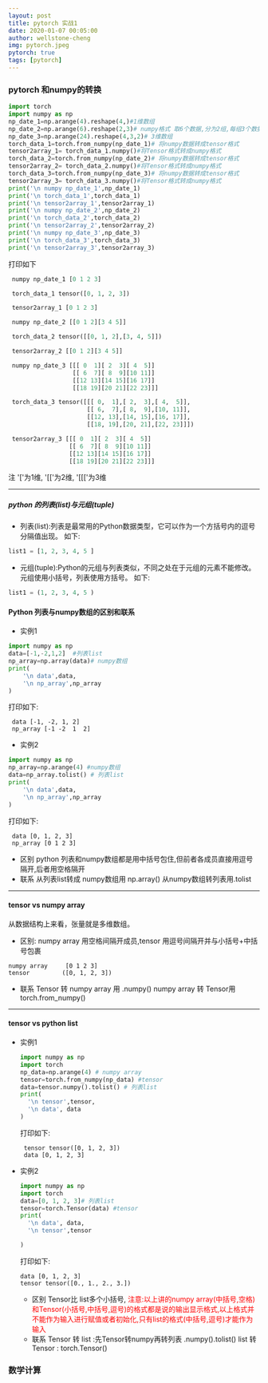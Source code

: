 ```yaml
---
layout: post
title: pytorch 实战1
date: 2020-01-07 00:05:00
author: wellstone-cheng
img: pytorch.jpeg
pytorch: true
tags: [pytorch]
---
```


### pytorch 和numpy的转换
```python
import torch
import numpy as np
np_date_1=np.arange(4).reshape(4,)#1维数组
np_date_2=np.arange(6).reshape(2,3)# numpy格式 取6个数据,分为2组,每组3个数据--2维数组
np_date_3=np.arange(24).reshape(4,3,2)# 3维数组
torch_data_1=torch.from_numpy(np_date_1)# 将numpy数据转成tensor格式
tensor2array_1= torch_data_1.numpy()#将Tensor格式转成numpy格式
torch_data_2=torch.from_numpy(np_date_2)# 将numpy数据转成tensor格式
tensor2array_2= torch_data_2.numpy()#将Tensor格式转成numpy格式
torch_data_3=torch.from_numpy(np_date_3)# 将numpy数据转成tensor格式
tensor2array_3= torch_data_3.numpy()#将Tensor格式转成numpy格式
print('\n numpy np_date_1',np_date_1)
print('\n torch_data_1',torch_data_1)
print('\n tensor2array_1',tensor2array_1)
print('\n numpy np_date_2',np_date_2)
print('\n torch_data_2',torch_data_2)
print('\n tensor2array_2',tensor2array_2)
print('\n numpy np_date_3',np_date_3)
print('\n torch_data_3',torch_data_3)
print('\n tensor2array_3',tensor2array_3)
```
打印如下
```python
 numpy np_date_1 [0 1 2 3]

 torch_data_1 tensor([0, 1, 2, 3])

 tensor2array_1 [0 1 2 3]

 numpy np_date_2 [[0 1 2][3 4 5]]

 torch_data_2 tensor([[0, 1, 2],[3, 4, 5]])

 tensor2array_2 [[0 1 2][3 4 5]]

 numpy np_date_3 [[[ 0  1][ 2  3][ 4  5]]
                  [[ 6  7][ 8  9][10 11]]
                  [[12 13][14 15][16 17]]
                  [[18 19][20 21][22 23]]]

 torch_data_3 tensor([[[ 0,  1],[ 2,  3],[ 4,  5]],
                      [[ 6,  7],[ 8,  9],[10, 11]],
                      [[12, 13],[14, 15],[16, 17]],
                      [[18, 19],[20, 21],[22, 23]]])

 tensor2array_3 [[[ 0  1][ 2  3][ 4  5]]
                 [[ 6  7][ 8  9][10 11]]
                 [[12 13][14 15][16 17]]
                 [[18 19][20 21][22 23]]]

```
注 '['为1维, '[['为2维, '[[['为3维

---
#####  python 的列表(list)与元组(tuple)
* 列表(list):列表是最常用的Python数据类型，它可以作为一个方括号内的逗号分隔值出现。
如下:
```Python
list1 = [1, 2, 3, 4, 5 ]
```
* 元组(tuple):Python的元组与列表类似，不同之处在于元组的元素不能修改。
元组使用小括号，列表使用方括号。
如下:
```Python
list1 = (1, 2, 3, 4, 5 )
```
#### Python 列表与numpy数组的区别和联系
* 实例1
```Python
import numpy as np
data=[-1,-2,1,2]  #列表list
np_array=np.array(data)# numpy数组
print(
    '\n data',data,
    '\n np_array',np_array
)
```
打印如下:
```
 data [-1, -2, 1, 2] 
 np_array [-1 -2  1  2]
```
* 实例2
```Python
import numpy as np
np_array=np.arange(4) #numpy数组
data=np_array.tolist() # 列表list
print(
    '\n data',data,
    '\n np_array',np_array
)
```
打印如下:
```
 data [0, 1, 2, 3] 
 np_array [0 1 2 3]
```

* 区别 
  python 列表和numpy数组都是用中括号包住,但前者各成员直接用逗号隔开,后者用空格隔开
* 联系 
  从列表list转成 numpy数组用 np.array()
  从numpy数组转列表用.tolist
---
#### tensor vs numpy array
从数据结构上来看，张量就是多维数组。
* 区别: numpy array 用空格间隔开成员,tensor 用逗号间隔开并与小括号+中括号包裹
 ```
 numpy array     [0 1 2 3]
 tensor         ([0, 1, 2, 3])
 ```
* 联系
  Tensor 转 numpy array 用 .numpy()
  numpy array 转 Tensor用 torch.from_numpy()
---
#### tensor vs python list
* 实例1
  ```Python
  import numpy as np
  import torch
  np_data=np.arange(4) # numpy array
  tensor=torch.from_numpy(np_data) #tensor
  data=tensor.numpy().tolist() # 列表list
  print(
    '\n tensor',tensor,
    '\n data', data
  )
  ```
  打印如下:
  ```
   tensor tensor([0, 1, 2, 3]) 
   data [0, 1, 2, 3]
  ```
* 实例2
  ``` Python
  import numpy as np
  import torch
  data=[0, 1, 2, 3]# 列表list
  tensor=torch.Tensor(data) #tensor
  print(
    '\n data', data,
    '\n tensor',tensor

  )
  ```
  打印如下:
  ```
  data [0, 1, 2, 3] 
  tensor tensor([0., 1., 2., 3.])
  ```
  * 区别
  Tensor比 list多个小括号,
  <font color='red'> 注意:以上讲的numpy array(中括号,空格)和Tensor(小括号,中括号,逗号)的格式都是说的输出显示格式,以上格式并不能作为输入进行赋值或者初始化,只有list的格式(中括号,逗号)才能作为输入 </font>
  * 联系
  Tensor 转 list :先Tensor转numpy再转列表 .numpy().tolist()
  list 转Tensor : torch.Tensor()
### 数学计算